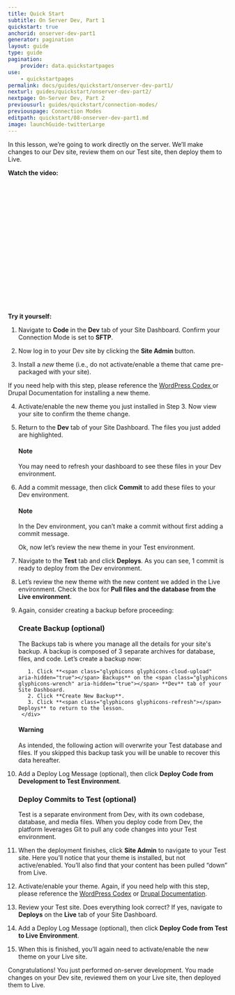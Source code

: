 ```yaml
---
title: Quick Start
subtitle: On Server Dev, Part 1
quickstart: true
anchorid: onserver-dev-part1
generator: pagination
layout: guide
type: guide
pagination:
    provider: data.quickstartpages
use:
    - quickstartpages
permalink: docs/guides/quickstart/onserver-dev-part1/
nexturl: guides/quickstart/onserver-dev-part2/
nextpage: On-Server Dev, Part 2
previousurl: guides/quickstart/connection-modes/
previouspage: Connection Modes
editpath: quickstart/08-onserver-dev-part1.md
image: launchGuide-twitterLarge
---
```


In this lesson, we’re going to work directly on the server. We’ll make changes to our Dev site, review them on our Test site, then deploy them to Live.

**Watch the video:**
<div class="panel panel-drop panel-guide">
<script src="//fast.wistia.com/embed/medias/s5be7ic569.jsonp" async></script><script src="//fast.wistia.com/assets/external/E-v1.js" async></script><div class="wistia_responsive_padding" style="padding:56.25% 0 0 0;position:relative;"><div class="wistia_responsive_wrapper" style="height:100%;left:0;position:absolute;top:0;width:100%;"><div class="wistia_embed wistia_async_s5be7ic569 videoFoam=true" style="height:100%;width:100%">&nbsp;</div></div></div>
</div>

**Try it yourself:**

1. Navigate to **<span class="glyphicons glyphicons-embed-close" aria-hidden="true"></span> Code** in the **<span class="glyphicons glyphicons-wrench" aria-hidden="true"></span> Dev** tab of your Site Dashboard. Confirm your Connection Mode is set to **SFTP**.

2. Now log in to your Dev site by clicking the **<span class="glyphicons glyphicons-new-window-alt" aria-hidden="true"></span> Site Admin** button.

3. Install a _new_ theme (i.e., do not activate/enable a theme that came pre-packaged with your site).

 If you need help with this step, please reference the <a href="https://codex.wordpress.org/Using_Themes#Adding_New_Themes_using_the_Administration_Panels">WordPress Codex <span class="glyphicons glyphicons-new-window-alt"></span></a> or <a href="https://www.drupal.org/docs/user_guide/en/extend-theme-install.html"><span class="glyphicons glyphicons-new-window-alt"></span></a> Drupal Documentation</a> for installing a new theme.

4. Activate/enable the new theme you just installed in Step 3. Now view your site to confirm the theme change.

5. Return to the **<span class="glyphicons glyphicons-wrench" aria-hidden="true"></span> Dev** tab of your Site Dashboard. The files you just added are highlighted.

    <div class="alert alert-info">
    <h4 class="info">Note</h4>
    <p>You may need to refresh your dashboard to see these files in your Dev environment.
    </p></div>

6. Add a commit message, then click **Commit** to add these files to your Dev environment.

    <div class="alert alert-info">
    <h4 class="info">Note</h4>
    <p>In the Dev environment, you can’t make a commit without first adding a commit message.
    </p></div>

    Ok, now let’s review the new theme in your Test environment.

7. Navigate to the **<span class="glyphicons glyphicons-equalizer" aria-hidden="true"></span> Test** tab and click **<span class="glyphicons glyphicons-refresh" aria-hidden="true"></span> Deploys**. As you can see, 1 commit is ready to deploy from the Dev environment.  

8. Let’s review the new theme with the new content we added in the Live environment. Check the box for **Pull files and the database from the Live environment**.

9. Again, consider creating a backup before proceeding:

    <div class="panel panel-drop panel-guide" id="accordion">
      <div class="panel-heading panel-drop-heading">
         <a class="accordion-toggle panel-drop-title collapsed" data-toggle="collapse" data-parent="#accordion" data-proofer-ignore data-target="#create-backup"><h3 class="panel-title panel-drop-title" style="cursor:pointer;">Create Backup (optional)</h3></a>
      </div>
      <div id="create-backup" class="collapse">
        <div class="panel-inner" markdown="1">
          The Backups tab is where you manage all the details for your site's backup. A backup is composed of 3 separate archives for database, files, and code. Let’s create a backup now:

          1. Click **<span class="glyphicons glyphicons-cloud-upload" aria-hidden="true"></span> Backups** on the <span class="glyphicons glyphicons-wrench" aria-hidden="true"></span> **Dev** tab of your Site Dashboard.
          2. Click **Create New Backup**.
          3. Click **<span class="glyphicons glyphicons-refresh"></span> Deploys** to return to the lesson.
        </div>
     </div>
    </div>

    <div class="alert alert-danger" role="alert">
      <h4 class="info">Warning</h4>
      <p>As intended, the following action will overwrite your Test database and files. If you skipped this backup task you will be unable to recover this data hereafter.</p>
    </div>

10. Add a Deploy Log Message (optional), then click **Deploy Code from Development to Test Environment**.

    <div class="panel panel-drop panel-guide" id="accordion">
       <div class="panel-heading panel-drop-heading">
          <a class="accordion-toggle panel-drop-title collapsed" data-toggle="collapse" data-parent="#accordion" data-proofer-ignore data-target="#understand-deploy"><h3 class="panel-title panel-drop-title" style="cursor:pointer;"><span style="line-height:.9" class="glyphicons glyphicons-lightbulb"></span> Deploy Commits to Test (optional)</h3></a>
        </div>
        <div id="understand-deploy" class="collapse">
          <div class="panel-inner" markdown="1">
            Test is a separate environment from Dev, with its own codebase, database, and media files. When you deploy code from Dev, the platform leverages Git to pull any code changes into your Test environment.
          </div>
        </div>
      </div>

11. When the deployment finishes, click **<span class="glyphicons glyphicons-new-window-alt" aria-hidden="true"></span> Site Admin** to navigate to your Test site. Here you’ll notice that your theme is installed, but not active/enabled. You’ll also find that your content has been pulled “down” from Live.

12. Activate/enable your theme. Again, if you need help with this step, please reference the [WordPress Codex](https://codex.wordpress.org/Using_Themes) or [Drupal Documentation](https://www.drupal.org/docs/user_guide/en/extend-theme-install.html).

13. Review your Test site. Does everything look correct? If yes, navigate to **<span class="glyphicons glyphicons-refresh" aria-hidden="true"></span> Deploys** on the **<span class="glyphicons glyphicons-cardio" aria-hidden="true"></span> Live** tab of your Site Dashboard.

14. Add a Deploy Log Message (optional), then click **Deploy Code from Test to Live Environment**.

15. When this is finished, you’ll again need to activate/enable the new theme on your Live site.

Congratulations! You just performed on-server development. You made changes on your Dev site, reviewed them on your Live site, then deployed them to Live.
